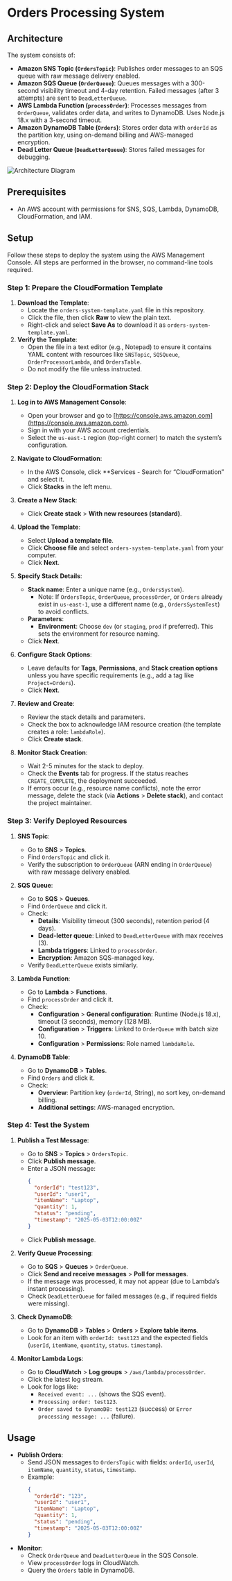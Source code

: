 # Orders Processing System

## Architecture

The system consists of:

- **Amazon SNS Topic (`OrdersTopic`)**: Publishes order messages to an SQS queue with raw message delivery enabled.
- **Amazon SQS Queue (`OrderQueue`)**: Queues messages with a 300-second visibility timeout and 4-day retention. Failed messages (after 3 attempts) are sent to `DeadLetterQueue`.
- **AWS Lambda Function (`processOrder`)**: Processes messages from `OrderQueue`, validates order data, and writes to DynamoDB. Uses Node.js 18.x with a 3-second timeout.
- **Amazon DynamoDB Table (`Orders`)**: Stores order data with `orderId` as the partition key, using on-demand billing and AWS-managed encryption.
- **Dead Letter Queue (`DeadLetterQueue`)**: Stores failed messages for debugging.

![Architecture Diagram](https://github.com/omarsherif-11/aws_assignment_2/blob/main/images/architecture-diagram.png)

## Prerequisites

- An AWS account with permissions for SNS, SQS, Lambda, DynamoDB, CloudFormation, and IAM.

## Setup

Follow these steps to deploy the system using the AWS Management Console. All steps are performed in the browser, no command-line tools required.

### Step 1: Prepare the CloudFormation Template

1. **Download the Template**:
   - Locate the `orders-system-template.yaml` file in this repository.
   - Click the file, then click **Raw** to view the plain text.
   - Right-click and select **Save As** to download it as `orders-system-template.yaml`.
2. **Verify the Template**:
   - Open the file in a text editor (e.g., Notepad) to ensure it contains YAML content with resources like `SNSTopic`, `SQSQueue`, `OrderProcessorLambda`, and `OrdersTable`.
   - Do not modify the file unless instructed.

### Step 2: Deploy the CloudFormation Stack

1. **Log in to AWS Management Console**:

   - Open your browser and go to [https://console.aws.amazon.com](https://console.aws.amazon.com).
   - Sign in with your AWS account credentials.
   - Select the `us-east-1` region (top-right corner) to match the system’s configuration.

2. **Navigate to CloudFormation**:

   - In the AWS Console, click \*\*Services - Search for “CloudFormation” and select it.
   - Click **Stacks** in the left menu.

3. **Create a New Stack**:

   - Click **Create stack** > **With new resources (standard)**.

4. **Upload the Template**:

   - Select **Upload a template file**.
   - Click **Choose file** and select `orders-system-template.yaml` from your computer.
   - Click **Next**.

5. **Specify Stack Details**:

   - **Stack name**: Enter a unique name (e.g., `OrdersSystem`).
     - Note: If `OrdersTopic`, `OrderQueue`, `processOrder`, or `Orders` already exist in `us-east-1`, use a different name (e.g., `OrdersSystemTest`) to avoid conflicts.
   - **Parameters**:
     - **Environment**: Choose `dev` (or `staging`, `prod` if preferred). This sets the environment for resource naming.
   - Click **Next**.

6. **Configure Stack Options**:

   - Leave defaults for **Tags**, **Permissions**, and **Stack creation options** unless you have specific requirements (e.g., add a tag like `Project=Orders`).
   - Click **Next**.

7. **Review and Create**:

   - Review the stack details and parameters.
   - Check the box to acknowledge IAM resource creation (the template creates a role: `lambdaRole`).
   - Click **Create stack**.

8. **Monitor Stack Creation**:
   - Wait 2-5 minutes for the stack to deploy.
   - Check the **Events** tab for progress. If the status reaches `CREATE_COMPLETE`, the deployment succeeded.
   - If errors occur (e.g., resource name conflicts), note the error message, delete the stack (via **Actions** > **Delete stack**), and contact the project maintainer.

### Step 3: Verify Deployed Resources

1. **SNS Topic**:

   - Go to **SNS** > **Topics**.
   - Find `OrdersTopic` and click it.
   - Verify the subscription to `OrderQueue` (ARN ending in `OrderQueue`) with raw message delivery enabled.

2. **SQS Queue**:

   - Go to **SQS** > **Queues**.
   - Find `OrderQueue` and click it.
   - Check:
     - **Details**: Visibility timeout (300 seconds), retention period (4 days).
     - **Dead-letter queue**: Linked to `DeadLetterQueue` with max receives (3).
     - **Lambda triggers**: Linked to `processOrder`.
     - **Encryption**: Amazon SQS-managed key.
   - Verify `DeadLetterQueue` exists similarly.

3. **Lambda Function**:

   - Go to **Lambda** > **Functions**.
   - Find `processOrder` and click it.
   - Check:
     - **Configuration** > **General configuration**: Runtime (Node.js 18.x), timeout (3 seconds), memory (128 MB).
     - **Configuration** > **Triggers**: Linked to `OrderQueue` with batch size 10.
     - **Configuration** > **Permissions**: Role named `lambdaRole`.

4. **DynamoDB Table**:
   - Go to **DynamoDB** > **Tables**.
   - Find `Orders` and click it.
   - Check:
     - **Overview**: Partition key (`orderId`, String), no sort key, on-demand billing.
     - **Additional settings**: AWS-managed encryption.

### Step 4: Test the System

1. **Publish a Test Message**:

   - Go to **SNS** > **Topics** > `OrdersTopic`.
   - Click **Publish message**.
   - Enter a JSON message:
     ```json
     {
       "orderId": "test123",
       "userId": "user1",
       "itemName": "Laptop",
       "quantity": 1,
       "status": "pending",
       "timestamp": "2025-05-03T12:00:00Z"
     }
     ```
   - Click **Publish message**.

2. **Verify Queue Processing**:

   - Go to **SQS** > **Queues** > `OrderQueue`.
   - Click **Send and receive messages** > **Poll for messages**.
   - If the message was processed, it may not appear (due to Lambda’s instant processing).
   - Check `DeadLetterQueue` for failed messages (e.g., if required fields were missing).

3. **Check DynamoDB**:

   - Go to **DynamoDB** > **Tables** > **Orders** > **Explore table items**.
   - Look for an item with `orderId: test123` and the expected fields (`userId`, `itemName`, `quantity`, `status`. `timestamp`).

4. **Monitor Lambda Logs**:
   - Go to **CloudWatch** > **Log groups** > `/aws/lambda/processOrder`.
   - Click the latest log stream.
   - Look for logs like:
     - `Received event: ...` (shows the SQS event).
     - `Processing order: test123`.
     - `Order saved to DynamoDB: test123` (success) or `Error processing message: ...` (failure).

## Usage

- **Publish Orders**:
  - Send JSON messages to `OrdersTopic` with fields: `orderId`, `userId`, `itemName`, `quantity`, `status`, `timestamp`.
  - Example:
    ```json
    {
      "orderId": "123",
      "userId": "user1",
      "itemName": "Laptop",
      "quantity": 1,
      "status": "pending",
      "timestamp": "2025-05-03T12:00:00Z"
    }
    ```
- **Monitor**:
  - Check `OrderQueue` and `DeadLetterQueue` in the SQS Console.
  - View `processOrder` logs in CloudWatch.
  - Query the `Orders` table in DynamoDB.
